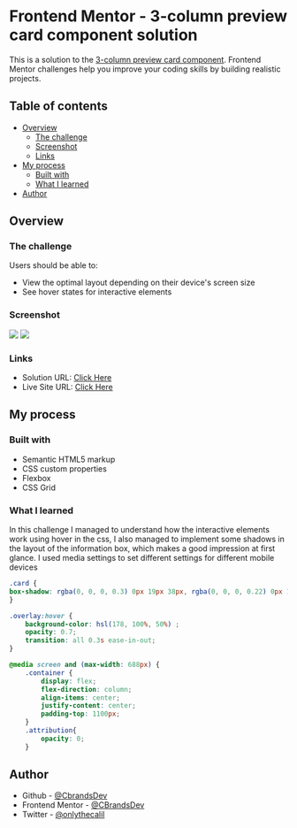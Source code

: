 # Frontend Mentor - 3-column preview card component solution

This is a solution to the [3-column preview card component](https://www.frontendmentor.io/solutions/3column-preview-card-component--xxamoxSKH). Frontend Mentor challenges help you improve your coding skills by building realistic projects. 

## Table of contents

- [Overview](#overview)
  - [The challenge](#the-challenge)
  - [Screenshot](#screenshot)
  - [Links](#links)
- [My process](#my-process)
  - [Built with](#built-with)
  - [What I learned](#what-i-learned)
- [Author](#author)

## Overview

### The challenge

Users should be able to:

- View the optimal layout depending on their device's screen size
- See hover states for interactive elements

### Screenshot

![](./design/scrennshotdesktop.png)
![](./design/scrennshotmobile.png)



### Links

- Solution URL: [Click Here](https://www.frontendmentor.io/solutions/3column-preview-card-component-5_Sl0Q-NCr)
- Live Site URL: [Click Here](https://cbrandsdev.github.io/3-Column-Preview-Card-Component)

## My process

### Built with

- Semantic HTML5 markup
- CSS custom properties
- Flexbox
- CSS Grid


### What I learned

In this challenge I managed to understand how the interactive elements work using hover in the css, I also managed to implement some shadows in the layout of the information box, which makes a good impression at first glance. 
I used media settings to set different settings for different mobile devices

```css
.card {
box-shadow: rgba(0, 0, 0, 0.3) 0px 19px 38px, rgba(0, 0, 0, 0.22) 0px 15px 12px;
}
```
```css
.overlay:hover {
    background-color: hsl(178, 100%, 50%) ;
    opacity: 0.7;
    transition: all 0.3s ease-in-out;
}
```
```css
@media screen and (max-width: 688px) {
    .container {
        display: flex;
        flex-direction: column;
        align-items: center;
        justify-content: center;
        padding-top: 1100px;
    }
    .attribution{
        opacity: 0;
    }
```


## Author

- Github - [@CbrandsDev](https://github.com/CBrandsDev)
- Frontend Mentor - [@CBrandsDev](https://www.frontendmentor.io/profile/CBrandsDev)
- Twitter - [@onlythecalil](https://twitter.com/onlythecalil)

